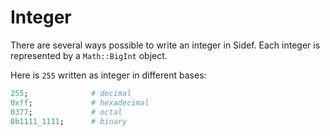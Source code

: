 # Integer

There are several ways possible to write an integer in Sidef. Each integer is represented by a `Math::BigInt` object.

Here is `255` written as integer in different bases:

```ruby
255;              # decimal
0xff;             # hexadecimal
0377;             # octal
0b1111_1111;      # binary
```
